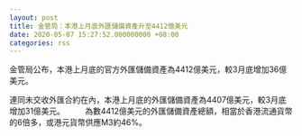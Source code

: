 ```yaml
---
layout: post
title: 金管局：本港上月底外匯儲備資產升至4412億美元
date: 2020-05-07 15:27:52.000000000 +08:00
categories: rss
---
```


金管局公布，本港上月底的官方外匯儲備資產為4412億美元，較3月底增加36億美元。

連同未交收外匯合約在內，本港上月底的外匯儲備資產為4407億美元，較3月底增加31億美元。
　　 
為數4412億美元的外匯儲備資產總額，相當於香港流通貨幣的6倍多，或港元貨幣供應M3約46%。
